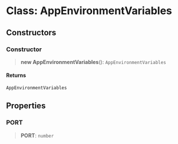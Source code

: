 # Class: AppEnvironmentVariables

## Constructors

<a id="constructor"></a>

### Constructor

> **new AppEnvironmentVariables**(): `AppEnvironmentVariables`

#### Returns

`AppEnvironmentVariables`

## Properties

<a id="port"></a>

### PORT

> **PORT**: `number`
